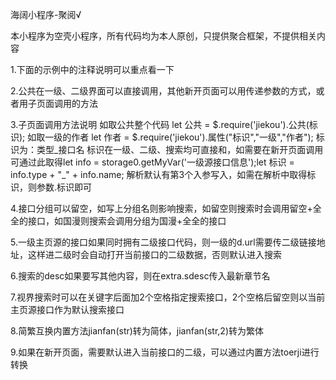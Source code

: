海阔小程序-聚阅√

本小程序为空壳小程序，所有代码均为本人原创，只提供聚合框架，不提供相关内容

1.下面的示例中的注释说明可以重点看一下

2.公共在一级、二级界面可以直接调用，其他新开页面可以用传递参数的方式，或者用子页面调用的方法

3.子页面调用方法说明
    如取公共整个代码  let 公共 = $.require('jiekou').公共(标识);
    如取一级的作者 let 作者 = $.require('jiekou').属性("标识","一级","作者");
    标识为：类型_接口名
    标识在一级、二级、搜索均可直接和，如需要在新开页面调用可通过此取得let info = storage0.getMyVar('一级源接口信息');let 标识 = info.type + "_" + info.name;
    解析默认有第3个入参写入，如需在解析中取得标识，则参数.标识即可

4.接口分组可以留空，如写上分组名则影响搜索，如留空则搜索时会调用留空+全全的接口，如国漫则搜索会调用分组为国漫+全全的接口

5.一级主页源的接口如果同时拥有二级接口代码，则一级的d.url需要传二级链接地址，这样进二级时会自动打开当前接口的二级数据，否则默认进入搜索

6.搜索的desc如果要写其他内容，则在extra.sdesc传入最新章节名

7.视界搜索时可以在关键字后面加2个空格指定搜索接口，2个空格后留空则以当前主页源接口作为默认搜索接口

8.简繁互换内置方法jianfan(str)转为简体，jianfan(str,2)转为繁体

9.如果在新开页面，需要默认进入当前接口的二级，可以通过内置方法toerji进行转换
